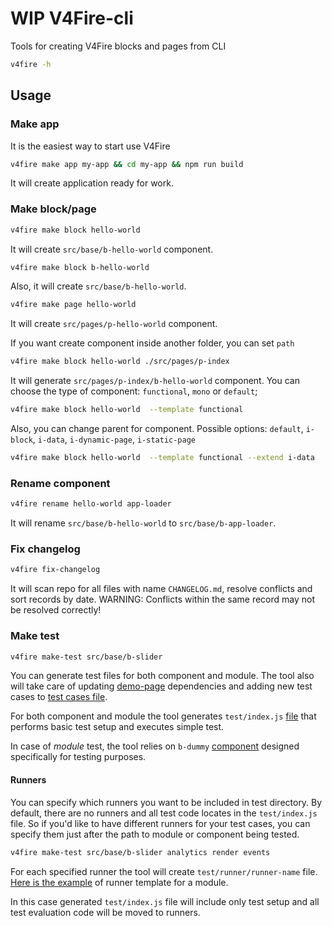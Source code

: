 # WIP V4Fire-cli

Tools for creating V4Fire blocks and pages from CLI

```bash
v4fire -h
```

## Usage

### Make app

It is the easiest way to start use V4Fire

```bash
v4fire make app my-app && cd my-app && npm run build
```

It will create application ready for work.

### Make block/page

```bash
v4fire make block hello-world
```

It will create `src/base/b-hello-world` component.

```bash
v4fire make block b-hello-world
```

Also, it will create `src/base/b-hello-world`.

```bash
v4fire make page hello-world
```

It will create `src/pages/p-hello-world` component.

If you want create component inside another folder, you can set `path`

```bash
v4fire make block hello-world ./src/pages/p-index
```

It will generate `src/pages/p-index/b-hello-world` component.
You can choose the type of component: `functional`, `mono` or `default`;

```bash
v4fire make block hello-world  --template functional
```

Also, you can change parent for component. Possible options: `default`, `i-block`, `i-data`, `i-dynamic-page`, `i-static-page`

```bash
v4fire make block hello-world  --template functional --extend i-data
```

### Rename component

```bash
v4fire rename hello-world app-loader
```

It will rename `src/base/b-hello-world` to `src/base/b-app-loader`.

### Fix changelog

```bash
v4fire fix-changelog
```

It will scan repo for all files with name `CHANGELOG.md`, resolve conflicts and sort records by date.
WARNING: Conflicts within the same record may not be resolved correctly!

### Make test

```bash
v4fire make-test src/base/b-slider
```

You can generate test files for both component and module.
The tool also will take care of updating [demo-page](https://github.com/V4Fire/Client/blob/master/src/pages/p-v4-components-demo/index.js)
dependencies and adding new test cases to [test cases file](https://github.com/V4Fire/Client/blob/master/tests/cases.js).

For both component and module the tool generates `test/index.js` [file](src/templates/test/module/simple/index.js)
that performs basic test setup and executes simple test.

In case of _module_ test, the tool relies on `b-dummy` [component](https://github.com/V4Fire/Client/tree/master/src/base/b-dummy)
designed specifically for testing purposes.

#### Runners

You can specify which runners you want to be included in test directory. By default, there are no runners
and all test code locates in the `test/index.js` file. So if you'd like to have different runners for your test cases,
you can specify them just after the path to module or component being tested.

```bash
v4fire make-test src/base/b-slider analytics render events
```

For each specified runner the tool will create `test/runner/runner-name` file. [Here is the example](src/templates/test/module/with-runners/runners/runner.js)
of runner template for a module.

In this case generated `test/index.js` file will include only test setup and all test evaluation code will be moved to runners.
